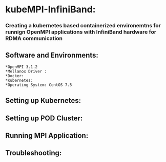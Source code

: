 # kubeMPI-InfiniBand:
### Creating a kubernetes based containerized environemtns for runnign OpenMPI applications with InfiniBand hardware for RDMA communication

## Software and Environments:
```
*OpenMPI 3.1.2
*Mellanox Driver : 
*Docker: 
*Kubernetes:
*Operating System: CentOS 7.5

```

## Setting up Kubernetes:

## Setting up POD Cluster:

## Running MPI Application:

## Troubleshooting:


